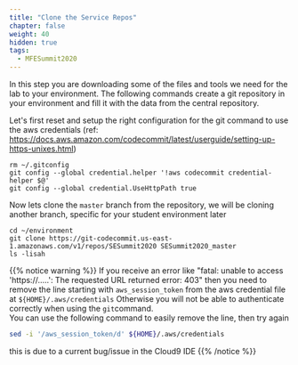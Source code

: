 ```yaml
---
title: "Clone the Service Repos"
chapter: false
weight: 40
hidden: true
tags:
  - MFESummit2020
---
```


In this step you are downloading some of the files and tools we need for the lab to your environment. The following commands create a git repository in your environment and fill it with the data from the central repository.

Let's first reset and setup the right configuration for the git command to use the aws credentials (ref: https://docs.aws.amazon.com/codecommit/latest/userguide/setting-up-https-unixes.html)

```
rm ~/.gitconfig
git config --global credential.helper '!aws codecommit credential-helper $@'
git config --global credential.UseHttpPath true

```

Now lets clone the `master` branch from the repository, we will be cloning another branch, specific for your student environment later
```
cd ~/environment
git clone https://git-codecommit.us-east-1.amazonaws.com/v1/repos/SESummit2020 SESummit2020_master
ls -lisah

```

{{% notice warning %}}
If you receive an error like "fatal: unable to access 'https://.....': The requested URL returned error: 403" then you need to remove the line starting with `aws_session_token` from the aws credential file at `${HOME}/.aws/credentials`
Otherwise you will not be able to authenticate correctly when using the `git`command.   
You can use the following command to easily remove the line, then try again
```bash
sed -i '/aws_session_token/d' ${HOME}/.aws/credentials

```
this is due to a current bug/issue in the Cloud9 IDE
{{% /notice %}}
